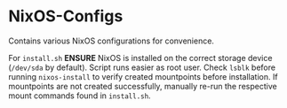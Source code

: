 # NixOS-Configs
Contains various NixOS configurations for convenience.

For `install.sh` **ENSURE** NixOS is installed on the correct storage device (`/dev/sda` by default). Script runs easier as root user.
Check `lsblk` before running `nixos-install` to verify created mountpoints before installation. If mountpoints are not created successfully, manually re-run the respective mount commands found in `install.sh`.
